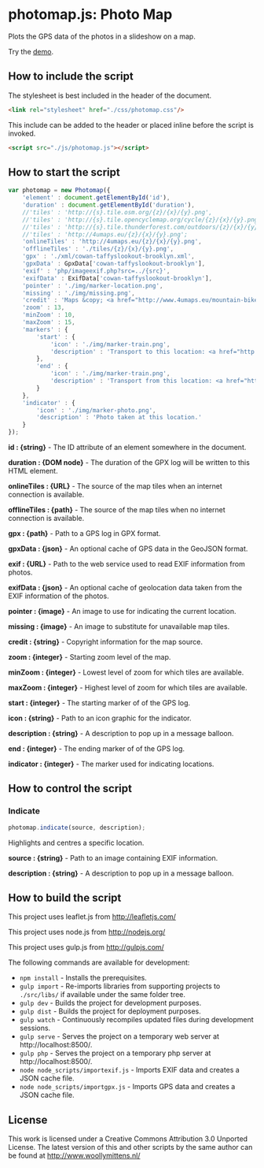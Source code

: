 # photomap.js: Photo Map

Plots the GPS data of the photos in a slideshow on a map.

Try the <a href="http://www.woollymittens.nl/default.php?url=useful-photomap">demo</a>.

## How to include the script

The stylesheet is best included in the header of the document.

```html
<link rel="stylesheet" href="./css/photomap.css"/>
```

This include can be added to the header or placed inline before the script is invoked.

```html
<script src="./js/photomap.js"></script>
```

## How to start the script

```javascript
var photomap = new Photomap({
	'element' : document.getElementById('id'),
	'duration' : document.getElementById('duration'),
	//'tiles' : 'http://{s}.tile.osm.org/{z}/{x}/{y}.png',
	//'tiles' : 'http://{s}.tile.opencyclemap.org/cycle/{z}/{x}/{y}.png',
	//'tiles' : 'http://{s}.tile.thunderforest.com/outdoors/{z}/{x}/{y}.png',
	//'tiles' : 'http://4umaps.eu/{z}/{x}/{y}.png';
	'onlineTiles' : 'http://4umaps.eu/{z}/{x}/{y}.png',
	'offlineTiles' : './tiles/{z}/{x}/{y}.png',
	'gpx' : './xml/cowan-taffyslookout-brooklyn.xml',
	'gpxData' : GpxData['cowan-taffyslookout-brooklyn'],
	'exif' : 'php/imageexif.php?src=../{src}',
	'exifData' : ExifData['cowan-taffyslookout-brooklyn'],
	'pointer' : './img/marker-location.png',
	'missing' : './img/missing.png',
	'credit' : 'Maps &copy; <a href="http://www.4umaps.eu/mountain-bike-hiking-bicycle-outdoor-topographic-map.htm" target="_blank">4UMaps</a>, Data &copy; <a href="http://www.openstreetmap.org/copyright" target="_blank">OpenStreetMap</a> and contributors, CC BY-SA',
	'zoom' : 13,
	'minZoom' : 10,
	'maxZoom' : 15,
	'markers' : {
		'start' : {
			'icon' : './img/marker-train.png',
			'description' : 'Transport to this location: <a href="http://131500.com.au">131500.com.au</a>'
		},
		'end' : {
			'icon' : './img/marker-train.png',
			'description' : 'Transport from this location: <a href="http://131500.com.au">131500.com.au</a>'
		}
	},
	'indicator' : {
		'icon' : './img/marker-photo.png',
		'description' : 'Photo taken at this location.'
	}
});
```

**id : {string}** - The ID attribute of an element somewhere in the document.

**duration : {DOM node}** - The duration of the GPX log will be written to this HTML element.

**onlineTiles : {URL}** - The source of the map tiles when an internet connection is available.

**offlineTiles : {path}** - The source of the map tiles when no internet connection is available.

**gpx : {path}** - Path to a GPS log in GPX format.

**gpxData : {json}** - An optional cache of GPS data in the GeoJSON format.

**exif : {URL}** - Path to the web service used to read EXIF information from photos.

**exifData : {json}** - An optional cache of geolocation data taken from the EXIF information of the photos.

**pointer : {image}** - An image to use for indicating the current location.

**missing : {image}** - An image to substitute for unavailable map tiles.

**credit : {string}** - Copyright information for the map source.

**zoom : {integer}** - Starting zoom level of the map.

**minZoom : {integer}** - Lowest level of zoom for which tiles are available.

**maxZoom : {integer}** - Highest level of zoom for which tiles are available.

**start : {integer}** - The starting marker of of the GPS log.

**icon : {string}** - Path to an icon graphic for the indicator.

**description : {string}** - A description to pop up in a message balloon.

**end : {integer}** - The ending marker of of the GPS log.

**indicator : {integer}** - The marker used for indicating locations.

## How to control the script

### Indicate

```javascript
photomap.indicate(source, description);
```

Highlights and centres a specific location.

**source : {string}** - Path to an image containing EXIF information.

**description : {string}** - A description to pop up in a message balloon.

## How to build the script

This project uses leaflet.js from http://leafletjs.com/

This project uses node.js from http://nodejs.org/

This project uses gulp.js from http://gulpjs.com/

The following commands are available for development:
+ `npm install` - Installs the prerequisites.
+ `gulp import` - Re-imports libraries from supporting projects to `./src/libs/` if available under the same folder tree.
+ `gulp dev` - Builds the project for development purposes.
+ `gulp dist` - Builds the project for deployment purposes.
+ `gulp watch` - Continuously recompiles updated files during development sessions.
+ `gulp serve` - Serves the project on a temporary web server at http://localhost:8500/.
+ `gulp php` - Serves the project on a temporary php server at http://localhost:8500/.
+ `node node_scripts/importexif.js` - Imports EXIF data and creates a JSON cache file.
+ `node node_scripts/importgpx.js` - Imports GPS data and creates a JSON cache file.

## License

This work is licensed under a Creative Commons Attribution 3.0 Unported License. The latest version of this and other scripts by the same author can be found at http://www.woollymittens.nl/
